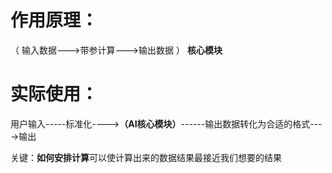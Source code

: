 # 作用原理：       
（ 输入数据--->带参计算--->输出数据 ） **核心模块**
# 实际使用：
用户输入-----标准化---->**（AI核心模块）**------输出数据转化为合适的格式---->输出

关键：**如何安排计算**可以使计算出来的数据结果最接近我们想要的结果


